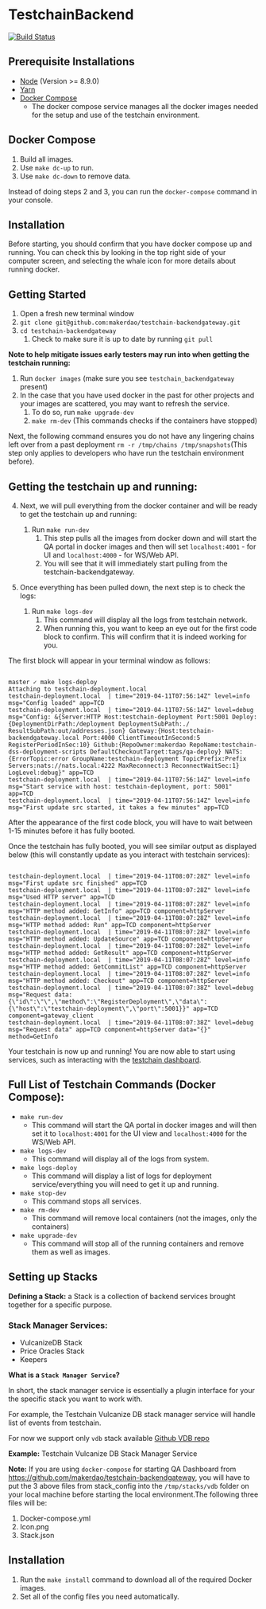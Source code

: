 # TestchainBackend
[![Build Status](https://travis-ci.org/makerdao/staxx.svg?branch=master)](https://travis-ci.org/makerdao/staxx)


## Prerequisite Installations
- [Node](https://nodejs.org/en/download/) (Version >= 8.9.0) 
- [Yarn](https://yarnpkg.com/en/)
- [Docker Compose](https://docs.docker.com/compose/)
  - The docker compose service manages all the docker images needed for the setup and use of the testchain environment. 


## Docker Compose

1. Build all images.
2. Use `make dc-up` to run.
3. Use `make dc-down` to remove data.

Instead of doing steps 2 and 3, you can run the `docker-compose` command in your console.

## Installation

Before starting, you should confirm that you have docker compose up and running. You can check this by looking in the top right side of your computer screen, and selecting the whale icon for more details about running docker. 

## Getting Started

1. Open a fresh new terminal window 
2. `git clone git@github.com:makerdao/testchain-backendgateway.git`
3. `cd testchain-backendgateway`
    1. Check to make sure it is up to date by running `git pull`


**Note to help mitigate issues early testers may run into when getting the testchain running:** 

1. Run `docker images` (make sure you see `testchain_backendgateway` present)
2. In the case that you have used docker in the past for other projects and your images are scattered, you may want to refresh the service. 
    1. To do so, run `make upgrade-dev`
    2. `make rm-dev` (This commands checks if the containers have stopped)


Next, the following command ensures you do not have any lingering chains left over from a past deployment `rm -r /tmp/chains /tmp/snapshots`(This step only applies to developers who have run the testchain environment before).


## Getting the testchain up and running:


4. Next, we will pull everything from the docker container and will be ready to get the testchain up and running: 
    1. Run `make run-dev` 
        1. This step pulls all the images from docker down and will start the QA portal in docker images and then will set `localhost:4001` - for UI and `localhost:4000` - for WS/Web API.
        2. You will see that it will immediately start pulling from the testchain-backendgateway.
    
5. Once everything has been pulled down, the next step is to check the logs:
    1. Run `make logs-dev`
        1. This command will display all the logs from testchain network.
        2. When running this, you want to keep an eye out for the first code block to confirm. This will confirm that it is indeed working for you. 
        

The first block will appear in your terminal window as follows: 

```

master ✓ make logs-deploy
Attaching to testchain-deployment.local
testchain-deployment.local  | time="2019-04-11T07:56:14Z" level=info msg="Config loaded" app=TCD
testchain-deployment.local  | time="2019-04-11T07:56:14Z" level=debug msg="Config: &{Server:HTTP Host:testchain-deployment Port:5001 Deploy:{DeploymentDirPath:/deployment DeploymentSubPath:./ ResultSubPath:out/addresses.json} Gateway:{Host:testchain-backendgateway.local Port:4000 ClientTimeoutInSecond:5 RegisterPeriodInSec:10} Github:{RepoOwner:makerdao RepoName:testchain-dss-deployment-scripts DefaultCheckoutTarget:tags/qa-deploy} NATS:{ErrorTopic:error GroupName:testchain-deployment TopicPrefix:Prefix Servers:nats://nats.local:4222 MaxReconnect:3 ReconnectWaitSec:1} LogLevel:debug}" app=TCD
testchain-deployment.local  | time="2019-04-11T07:56:14Z" level=info msg="Start service with host: testchain-deployment, port: 5001" app=TCD
testchain-deployment.local  | time="2019-04-11T07:56:14Z" level=info msg="First update src started, it takes a few minutes" app=TCD

```

After the appearance of the first code block, you will have to wait between 1-15 minutes before it has fully booted. 

Once the testchain has fully booted, you will see similar output as displayed below (this will constantly update as you interact with testchain services): 

```

testchain-deployment.local  | time="2019-04-11T08:07:28Z" level=info msg="First update src finished" app=TCD
testchain-deployment.local  | time="2019-04-11T08:07:28Z" level=info msg="Used HTTP server" app=TCD
testchain-deployment.local  | time="2019-04-11T08:07:28Z" level=info msg="HTTP method added: GetInfo" app=TCD component=httpServer
testchain-deployment.local  | time="2019-04-11T08:07:28Z" level=info msg="HTTP method added: Run" app=TCD component=httpServer
testchain-deployment.local  | time="2019-04-11T08:07:28Z" level=info msg="HTTP method added: UpdateSource" app=TCD component=httpServer
testchain-deployment.local  | time="2019-04-11T08:07:28Z" level=info msg="HTTP method added: GetResult" app=TCD component=httpServer
testchain-deployment.local  | time="2019-04-11T08:07:28Z" level=info msg="HTTP method added: GetCommitList" app=TCD component=httpServer
testchain-deployment.local  | time="2019-04-11T08:07:28Z" level=info msg="HTTP method added: Checkout" app=TCD component=httpServer
testchain-deployment.local  | time="2019-04-11T08:07:38Z" level=debug msg="Request data: {\"id\":\"\",\"method\":\"RegisterDeployment\",\"data\":{\"host\":\"testchain-deployment\",\"port\":5001}}" app=TCD component=gateway_client
testchain-deployment.local  | time="2019-04-11T08:07:38Z" level=debug msg="Request data" app=TCD component=httpServer data="{}" method=GetInfo

```

Your testchain is now up and running! You are now able to start using services, such as interacting with the [testchain dashboard](https://github.com/makerdao/testchain-dashboard). 


## Full List of Testchain Commands (Docker Compose):  

- `make run-dev`
    - This command will start the QA portal in docker images and will then set it to  `localhost:4001` for the UI view and `localhost:4000` for the WS/Web API. 
- `make logs-dev`
    - This command will display all of the logs from system.
- `make logs-deploy`
    - This command will display a list of logs for deployment service/everything you will need to get it up and running. 
- `make stop-dev`
    - This command stops all services. 
- `make rm-dev`
    - This command will remove local containers (not the images, only the containers)
- `make upgrade-dev`
    - This command will stop all of the running containers and remove them as well as images. 

## Setting up Stacks

**Defining a Stack:** a Stack is a collection of backend services brought together for a specific purpose. 


### Stack Manager Services: 
- VulcanizeDB Stack
- Price Oracles Stack
- Keepers

**What is a `Stack Manager Service`?**

In short, the stack manager service is essentially a plugin interface for your the specific stack you want to work with. 

For example, the Testchain Vulcanize DB stack manager service will handle list of events from testchain.

For now we support only `vdb` stack available
[Github VDB repo](https://github.com/makerdao/testchain-stack-vdb)

**Example:** Testchain Vulcanize DB Stack Manager Service

**Note:** If you are using `docker-compose` for starting QA Dashboard from https://github.com/makerdao/testchain-backendgateway, you will have to put the 3 above files from stack_config into the `/tmp/stacks/vdb` folder on your local machine before starting the local environment.The following three files will be: 

1. Docker-compose.yml
2. Icon.png
3. Stack.json

## Installation

1. Run the `make install` command to download all of the required Docker images.
2. Set all of the config files you need automatically.

